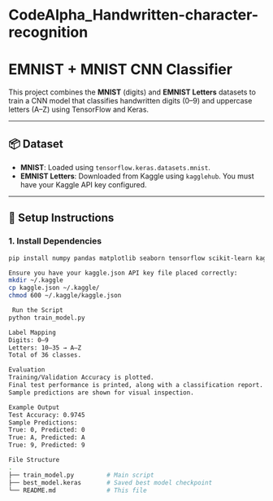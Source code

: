 # CodeAlpha_Handwritten-character-recognition
# EMNIST + MNIST CNN Classifier

This project combines the **MNIST** (digits) and **EMNIST Letters** datasets to train a CNN model that classifies handwritten digits (0–9) and uppercase letters (A–Z) using TensorFlow and Keras.

---

## 📦 Dataset

- **MNIST**: Loaded using `tensorflow.keras.datasets.mnist`.
- **EMNIST Letters**: Downloaded from Kaggle using `kagglehub`. You must have your Kaggle API key configured.

---

## 🔧 Setup Instructions

### 1. Install Dependencies

```bash
pip install numpy pandas matplotlib seaborn tensorflow scikit-learn kagglehub

Ensure you have your kaggle.json API key file placed correctly:
mkdir ~/.kaggle
cp kaggle.json ~/.kaggle/
chmod 600 ~/.kaggle/kaggle.json

 Run the Script
python train_model.py

Label Mapping
Digits: 0–9
Letters: 10–35 → A–Z
Total of 36 classes.

Evaluation
Training/Validation Accuracy is plotted.
Final test performance is printed, along with a classification report.
Sample predictions are shown for visual inspection.

Example Output
Test Accuracy: 0.9745
Sample Predictions:
True: 0, Predicted: 0
True: A, Predicted: A
True: 9, Predicted: 9

File Structure
.
├── train_model.py         # Main script
├── best_model.keras       # Saved best model checkpoint
└── README.md              # This file






